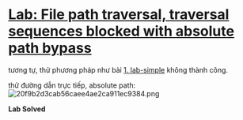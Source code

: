 # [Lab: File path traversal, traversal sequences blocked with absolute path bypass](https://portswigger.net/web-security/file-path-traversal/lab-absolute-path-bypass)

tương tự, thử phương pháp như bài [1. lab-simple](../../../../../../learn/portswigger/Web%20Security%20Academy/Directory%20traversal/lab/apprentice/1.%20lab-simple.md) không thành công.

thử đường dẫn trực tiếp, absolute path: 
![20f9b2d3cab56caee4ae2ca911ec9384.png](../../../../../../_resources/20f9b2d3cab56caee4ae2ca911ec9384.png)

**Lab Solved**